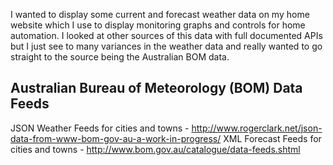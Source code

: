 I wanted to display some current and forecast weather data on my home website which I use to display monitoring graphs and controls for home automation. I looked at other sources of this data with full documented APIs but I just see to many variances in the weather data and really wanted to go straight to the source being the Australian BOM data.

## Australian Bureau of Meteorology (BOM) Data Feeds
JSON Weather Feeds for cities and towns - http://www.rogerclark.net/json-data-from-www-bom-gov-au-a-work-in-progress/
XML Forecast Feeds for cities and towns - http://www.bom.gov.au/catalogue/data-feeds.shtml
